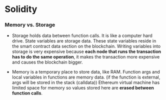 # Solidity

### Memory vs. Storage



- Storage holds data between function calls. It is like a computer hard drive. State variables are storage data. These state variables reside in the smart contract data section on the blockchain. Writing variables into storage is very expensive because **each node that runs the transaction has to do the same operation**, it makes the transaction more expensive and causes the blockchain bigger.

- Memory is a temporary place to store data, like RAM. Function args and local variables in functions are memory data. (if the function is external, args will be stored in the stack (calldata)) Ethereum virtual machine has limited space for memory so values stored here are **erased between function calls**.
